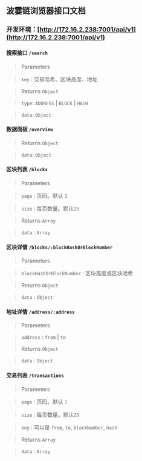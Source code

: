 ## 波霎链浏览器接口文档

### 开发环境：[http://172.16.2.238:7001/api/v1](http://172.16.2.238:7001/api/v1)

#### 搜索接口 `/search`

> Parameters

> `key` : 交易哈希、区块高度、地址

> Returns `Object`

> `type`: `ADDRESS` | `BLOCK` | `HASH`

> `data`: `Object`

#### 数据面板 `/overview`

> Returns `Object`

> `data`: `Object`

#### 区块列表 `/blocks`

> Parameters

> `page` : 页码。默认 `1`

> `size` : 每页数量。默认`25`

> Returns `Array`

> `data` : `Array`

#### 区块详情 `/blocks/:blockHashOrBlockNumber`

> Parameters

> `blockHashOrBlockNumber` : 区块高度或区块哈希

> Returns `Object`

> `data` : `Object`

#### 地址详情 `/address/:address`

> Parameters

> `address` : `from` | `to`
>
> Returns `Object`

> `data` : `Object`

#### 交易列表 `/transactions`

> Parameters

> `page` : 页码。默认 `1`

> `size` : 每页数量。默认`25`

> `key` : 可以是 `from`, `to`, `blockNumber`, `hash`

> Returns `Array`

> `data` : `Array`

